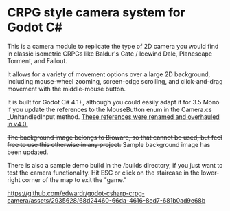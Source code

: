 # CRPG style camera system for Godot C#

This is a camera module to replicate the type of 2D camera you would find in classic isometric CRPGs like Baldur's Gate / Icewind Dale, Planescape Torment, and Fallout.

It allows for a variety of movement options over a large 2D background, including mouse-wheel zooming, screen-edge scrolling, and click-and-drag movement with the middle-mouse button.

It is built for Godot C# 4.1+, although you could easily adapt it for 3.5 Mono if you update the references to the MouseButton enum in the Camera.cs _UnhandledInput method. [These references were renamed and overhauled in v4.0.](https://docs.godotengine.org/en/3.5/classes/class_%40globalscope.html#enum-globalscope-buttonlist)

~~The background image belongs to Bioware, so that cannot be used, but feel free to use this otherwise in any project.~~ Sample background image has been updated. 

There is also a sample demo build in the /builds directory, if you just want to test the camera functionality. Hit ESC or click on the staircase in the lower-right corner of the map to exit the "game."

https://github.com/edwardr/godot-csharp-crpg-camera/assets/2935628/68d24460-66da-4616-8ed7-681b0ad9e68b

